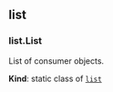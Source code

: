 <a name="module_list"></a>

## list
<a name="module_list.List"></a>

### list.List
List of consumer objects.

**Kind**: static class of [<code>list</code>](#module_list)  
